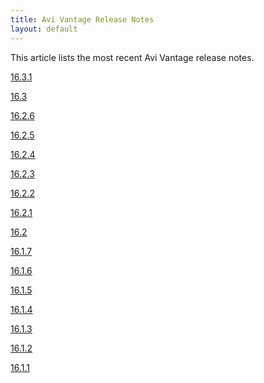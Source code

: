 ```yaml
---
title: Avi Vantage Release Notes
layout: default
---
```

This article lists the most recent Avi Vantage release notes.

<a href="/docs/16.3/avi-vantage-16-3-1-release-notes/">16.3.1</a>

<a href="/docs/16.3/avi-vantage-16-3-release-notes/">16.3</a>

<a href="/docs/16.3/avi-vantage-16-2-6-release-notes/">16.2.6</a>

<a href="/docs/16.3/avi-vantage-16-2-5-release-notes/">16.2.5</a>

<a href="/docs/16.3/avi-vantage-16-2-4-release-notes/">16.2.4</a>

<a href="/docs/16.3/avi-vantage-16-2-3-release-notes/">16.2.3</a>

<a href="/docs/16.3/avi-vantage-16-2-2-release-notes/">16.2.2</a>

<a href="/docs/16.3/avi-vantage-16-2-1-release-notes/">16.2.1</a>

<a href="/docs/16.3/avi-vantage-16-2-release-notes/">16.2</a>

<a href="/docs/16.3/avi-vantage-16-1-7-release-notes/">16.1.7</a>

<a href="/docs/16.3/avi-vantage-16-1-6-release-notes/">16.1.6</a>

<a href="/docs/16.3/avi-vantage-16-1-5-release-notes/">16.1.5</a>

<a href="/docs/16.3/avi-vantage-16-1-4-release-notes/">16.1.4</a>

<a href="/docs/16.3/avi-vantage-16-1-3-release-notes/">16.1.3</a>

<a href="/docs/16.3/avi-vantage-16-1-2-release-notes/">16.1.2</a>

<a href="/docs/16.3/avi-vantage-16-1-6-release-notes/">16.1.1</a>
